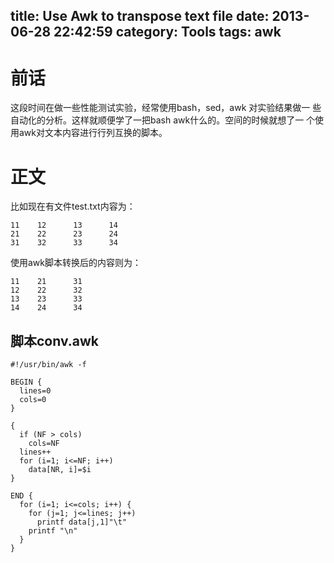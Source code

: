 title: Use Awk to transpose text file
date: 2013-06-28 22:42:59
category: Tools
tags: awk
---

# 前话<a id="orgheadline1"></a>

这段时间在做一些性能测试实验，经常使用bash，sed，awk 对实验结果做一
些自动化的分析。这样就顺便学了一把bash awk什么的。空间的时候就想了一
个使用awk对文本内容进行行列互换的脚本。

# 正文<a id="orgheadline3"></a>

比如现在有文件test.txt内容为：

    11    12      13      14
    21    22      23      24
    31    32      33      34

使用awk脚本转换后的内容则为：

    11    21      31
    12    22      32
    13    23      33
    14    24      34

## 脚本conv.awk<a id="orgheadline2"></a>

    #!/usr/bin/awk -f
    
    BEGIN {
      lines=0
      cols=0
    }
    
    {
      if (NF > cols)
        cols=NF
      lines++
      for (i=1; i<=NF; i++)
        data[NR, i]=$i
    }
    
    END {
      for (i=1; i<=cols; i++) {
        for (j=1; j<=lines; j++)
          printf data[j,1]"\t"
        printf "\n"
      }
    }
